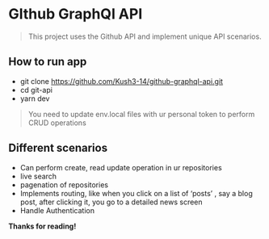 
# GIthub GraphQl API

> This project uses the Github API and implement unique API scenarios.

## How to run app
- git clone https://github.com/Kush3-14/github-graphql-api.git
- cd git-api
- yarn dev
> You need to update env.local files with ur personal token to perform CRUD operations

## Different scenarios

- Can perform create, read update operation in ur repositories
- live search
- pagenation of repositories
- Implements routing, like when you click on a list of ‘posts’ , say a blog post,
after clicking it, you go to a detailed news screen
- Handle Authentication


**__Thanks for reading!__**


